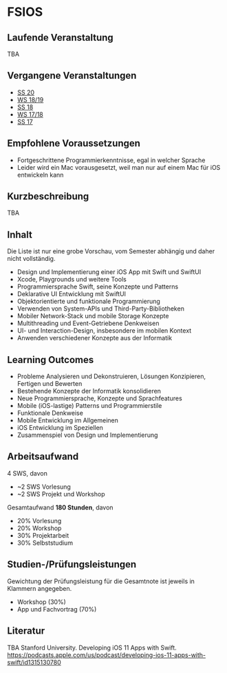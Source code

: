 # FSIOS

## Laufende Veranstaltung
TBA

## Vergangene Veranstaltungen
- [SS 20](https://github.com/alexdobry/FSIOS_SS20)
- [WS 18/19](https://github.com/alexdobry/FSIOS_WS18-19)
- [SS 18](https://github.com/alexdobry/FSIOS_SS18)
- [WS 17/18](https://github.com/alexdobry/FSIOS_WS17-18)
- [SS 17](https://github.com/alexdobry/FSIOS_SS17)

## Empfohlene Voraussetzungen
- Fortgeschrittene Programmierkenntnisse, egal in welcher Sprache
- Leider wird ein Mac vorausgesetzt, weil man nur auf einem Mac für iOS entwickeln kann

## Kurzbeschreibung
TBA

## Inhalt
Die Liste ist nur eine grobe Vorschau, vom Semester abhängig und daher nicht vollständig.

- Design und Implementierung einer iOS App mit Swift und SwiftUI
- Xcode, Playgrounds und weitere Tools
- Programmiersprache Swift, seine Konzepte und Patterns
- Deklarative UI Entwicklung mit SwiftUI
- Objektorientierte und funktionale Programmierung
- Verwenden von System-APIs und Third-Party-Bibliotheken
- Mobiler Network-Stack und mobile Storage Konzepte
- Multithreading und Event-Getriebene Denkweisen
- UI- und Interaction-Design, insbesondere im mobilen Kontext
- Anwenden verschiedener Konzepte aus der Informatik

## Learning Outcomes
- Probleme Analysieren und Dekonstruieren, Lösungen Konzipieren, Fertigen und Bewerten
- Bestehende Konzepte der Informatik konsolidieren
- Neue Programmiersprache, Konzepte und Sprachfeatures
- Mobile (iOS-lastige) Patterns und Programmierstile
- Funktionale Denkweise
- Mobile Entwicklung im Allgemeinen
- iOS Entwicklung im Speziellen
- Zusammenspiel von Design und Implementierung

## Arbeitsaufwand
4 SWS, davon
- ~2 SWS Vorlesung
- ~2 SWS Projekt und Workshop

Gesamtaufwand **180 Stunden**, davon
- 20% Vorlesung
- 20% Workshop
- 30% Projektarbeit
- 30% Selbststudium

## Studien-/Prüfungsleistungen
Gewichtung der Prüfungsleistung für die Gesamtnote ist jeweils in Klammern angegeben.

- Workshop (30%)
- App und Fachvortrag (70%)

## Literatur
TBA
Stanford University. Developing iOS 11 Apps with Swift. https://podcasts.apple.com/us/podcast/developing-ios-11-apps-with-swift/id1315130780
